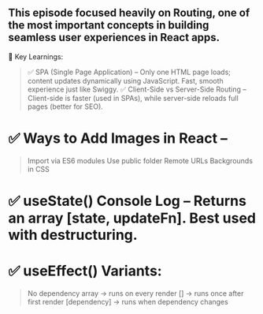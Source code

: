 ## This episode focused heavily on Routing, one of the most important concepts in building seamless user experiences in React apps.

🔹 Key Learnings:
> ✅ SPA (Single Page Application) – Only one HTML page loads; content updates dynamically using JavaScript. Fast, smooth experience just like Swiggy.
> ✅ Client-Side vs Server-Side Routing – Client-side is faster (used in SPAs), while server-side reloads full pages (better for SEO).

# ✅ Ways to Add Images in React –
> Import via ES6 modules
> Use public folder
> Remote URLs
> Backgrounds in CSS

# ✅ useState() Console Log – Returns an array [state, updateFn]. Best used with destructuring.
# ✅ useEffect() Variants:
   > No dependency array → runs on every render
   > [] → runs once after first render
   > [dependency] → runs when dependency changes
